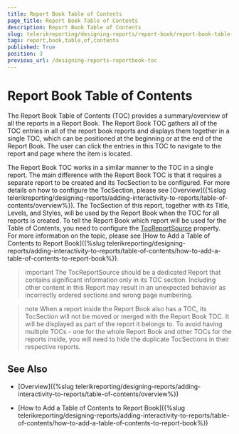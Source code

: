 ```yaml
---
title: Report Book Table of Contents
page_title: Report Book Table of Contents 
description: Report Book Table of Contents
slug: telerikreporting/designing-reports/report-book/report-book-table-of-contents
tags: report,book,table,of,contents
published: True
position: 3
previous_url: /designing-reports-reportbook-toc
---
```


# Report Book Table of Contents

The Report Book Table of Contents (TOC) provides a summary/overview of all the reports in a Report Book. The Report Book TOC gathers all of the TOC entries in all of the report book reports and displays them together in a single TOC, which can be positioned at the beginning or at the end of the Report Book. The user can click the entries in this TOC to navigate to the report and page where the item is located. 

The Report Book TOC works in a similar manner to the TOC in a single report. The main difference with the Report Book TOC is that it requires a separate report to be created and its TocSection to be configured. For more details on how to configure the TocSection, please see [Overview]({%slug telerikreporting/designing-reports/adding-interactivity-to-reports/table-of-contents/overview%}). The TocSection of this report, together with its Title, Levels, and Styles, will be used by the Report Book when the TOC for all reports is created. To tell the Report Book which report will be used for the Table of Contents, you need to configure the [TocReportSource](/reporting/api/Telerik.Reporting.ReportBook#Telerik_Reporting_ReportBook_TocReportSource) property. For more information on the topic, please see [How to Add a Table of Contents to Report Book]({%slug telerikreporting/designing-reports/adding-interactivity-to-reports/table-of-contents/how-to-add-a-table-of-contents-to-report-book%}). 

>important The TocReportSource should be a dedicated Report that contains significant information only in its TOC section. Including other content in this Report may result in an unexpected behavior as incorrectly ordered sections and wrong page numbering.

>note When a report inside the Report Book also has a TOC, its TocSection will not be moved or merged with the Report Book TOC. It will be displayed as part of the report it belongs to. To avoid having multiple TOCs - one for the whole Report Book and other TOCs for the reports inside, you will need to hide the duplicate TocSections in their respective reports. 

## See Also

 * [Overview]({%slug telerikreporting/designing-reports/adding-interactivity-to-reports/table-of-contents/overview%})

 * [How to Add a Table of Contents to Report Book]({%slug telerikreporting/designing-reports/adding-interactivity-to-reports/table-of-contents/how-to-add-a-table-of-contents-to-report-book%})
